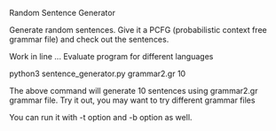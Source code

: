 Random Sentence Generator

Generate random sentences. Give it a PCFG (probabilistic context free grammar file) and check out the sentences.

Work in line ...
Evaluate program for different languages

python3 sentence_generator.py grammar2.gr 10

The above command will generate 10 sentences using grammar2.gr grammar file.
Try it out, you may want to try different grammar files

You can run it with -t option and -b option as well.

